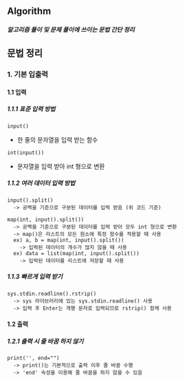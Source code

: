 ## Algorithm

##### 알고리즘 풀이 및 문제 풀이에 쓰이는 문법 간단 정리

## 문법 정리

### 1. 기본 입출력

#### 1.1 입력

##### 1.1.1 표준 입력 방법
```
input()
```
  - 한 줄의 문자열을 입력 받는 함수
```
int(input())
```
- 문자열을 입력 받아 int 형으로 변환

##### 1.1.2 여러 데이터 입력 방법
```
input().split()
  -> 공백을 기준으로 구분된 데이터를 입력 받음 (위 코드 기준)
  
map(int, input().split())
  -> 공백을 기준으로 구분된 데이터를 입력 받아 모두 int 형으로 변환
  -> map()은 리스트의 모든 원소에 특정 함수를 적용할 때 사용
  ex) a, b = map(int, input().split())
    -> 입력된 데이터의 개수가 많지 않을 때 사용
  ex) data = list(map(int, input().split())
    -> 입력된 데이터를 리스트에 저장할 때 사용
```

##### 1.1.3 빠르게 입력 받기
```
sys.stdin.readline().rstrip()
  -> sys 라이브러리에 있는 sys.stdin.readline() 사용
  -> 입력 후 Enter는 개행 문자로 입력되므로 rstrip() 함께 사용
```

#### 1.2 출력

##### 1.2.1 출력 시 줄 바꿈 하지 않기
```
print('', end="")
  -> print()는 기본적으로 출력 이후 줄 바꿈 수행
  -> 'end' 속성을 이용해 줄 바꿈을 하지 않을 수 있음
```
